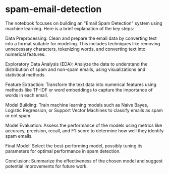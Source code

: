# spam-email-detection

The notebook focuses on building an "Email Spam Detection" system using machine learning. Here is a brief explanation of the key steps:

Data Preprocessing: Clean and prepare the email data by converting text into a format suitable for modeling. This includes techniques like removing unnecessary characters, tokenizing words, and converting text into numerical features.

Exploratory Data Analysis (EDA): Analyze the data to understand the distribution of spam and non-spam emails, using visualizations and statistical methods.

Feature Extraction: Transform the text data into numerical features using methods like TF-IDF or word embeddings to capture the importance of words in each email.

Model Building: Train machine learning models such as Naive Bayes, Logistic Regression, or Support Vector Machines to classify emails as spam or not spam.

Model Evaluation: Assess the performance of the models using metrics like accuracy, precision, recall, and F1-score to determine how well they identify spam emails.

Final Model: Select the best-performing model, possibly tuning its parameters for optimal performance in spam detection.

Conclusion: Summarize the effectiveness of the chosen model and suggest potential improvements for future work.
